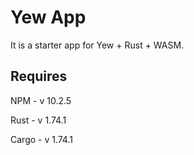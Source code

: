 # Yew App

It is a starter app for Yew + Rust + WASM.


## Requires

NPM - v 10.2.5

Rust - v 1.74.1

Cargo - v 1.74.1

